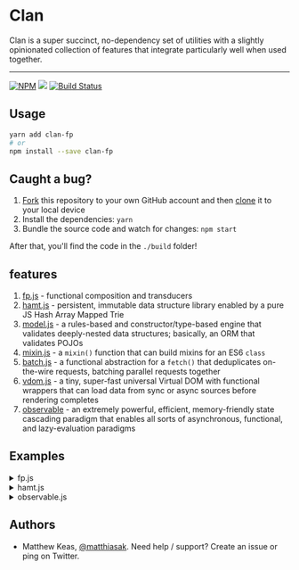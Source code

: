 # Clan

Clan is a super succinct, no-dependency set of utilities with a slightly opinionated collection of features that integrate particularly well when used together.

---

[![NPM](https://nodei.co/npm/clan-fp.png)](https://nodei.co/npm/clan-fp/)
![](https://david-dm.org/matthiasak/clan.svg)
[![Build Status](https://travis-ci.org/matthiasak/clan.svg?branch=master)](https://travis-ci.org/matthiasak/clan)

## Usage

```sh
yarn add clan-fp
# or
npm install --save clan-fp
```

## Caught a bug?

1. [Fork](https://help.github.com/articles/fork-a-repo/) this repository to your own GitHub account and then [clone](https://help.github.com/articles/cloning-a-repository/) it to your local device
2. Install the dependencies: `yarn`
3. Bundle the source code and watch for changes: `npm start`

After that, you'll find the code in the `./build` folder!

## features

1. [fp.js](src/fp.js) - functional composition and transducers
2. [hamt.js](src/hamt.js) - persistent, immutable data structure library enabled by a pure JS Hash Array Mapped Trie
3. [model.js](src/model.js) - a rules-based and constructor/type-based engine that validates deeply-nested data structures; basically, an ORM that validates POJOs
4. [mixin.js](src/mixin.js) - a `mixin()` function that can build mixins for an ES6 `class`
5. [batch.js](src/batch.js) - a functional abstraction for a `fetch()` that deduplicates on-the-wire requests, batching parallel requests together
6. [vdom.js](src/vdom.js) - a tiny, super-fast universal Virtual DOM with functional wrappers that can load data from sync or async sources before rendering completes
7. [observable](src/observable.js) - an extremely powerful, efficient, memory-friendly state cascading paradigm that enables all sorts of asynchronous, functional, and lazy-evaluation paradigms

## Examples

<details>
<summary>fp.js</summary>

```js
// import it
import {log, rAF, c, cof, cob, pf, curry, mapping, filtering, concatter} from 'clan-fp'
```

```js
// example point-free usage:
const replace = pf(String.prototype.replace)
const toLowerCase = pf(String.prototype.toLowerCase)
const normalizeName = cof(replace(/\s+/ig, '_'), toLowerCase())
log(normalizeName('Matt K'))
```

```js
// example transducer usage:
const inc = x => x+1
const greaterThanTwo = x => x>2
const concat = (arr, v) => arr.concat([v])
const incGreaterThanTwo = cof(
    mapping(inc),
    filtering(greaterThanTwo)
)
reduce([1,2,3,4], incGreaterThanTwo(concat), []) // => [3,4,5]

```
</details>

<details>
<summary>hamt.js</summary>

```js
// import it
import {hamt} from 'clan-fp'
```

```js
// get and set properties, returns a new hmap

let   x = hamt.hamt({'hello': 1})
    , x1 = hamt.set(x, 'goodbye', 2) // new object with all x's properties plus a new property
    , x2 = hamt.hamt( Array(50).fill(true).map((x,i) => i) ) // we can mode lists/arrays, too
    , x3 = hamt.unset(x1, 'goodbye')

log(
    hamt.get(x'hello'),     // 1
    hamt.get(x1, 'goodbye'),// 2
    hamt.get(x3, 'goodbye'),// undefined
    hamt.get(x3, 'hello'),  // 1
    hamt.comp(x,x3),        // true (compares hashes)
    x === x3,               // false
)

// map into a new hamt
const nums = hamt([1,2,3]).map(x => x+1) // mapped into new hamt
// reduce into one value
nums.reduce((acc,x,i) => acc+x, 0) // 9
// get JSON value
nums.toJSON()
```
</details>

<details>
<summary>observable.js</summary>

```js
// import it
import {obs} from 'clan-fp'
```

```js
// Usage:
const x = obs()

    , y = x
        .map(x => x + 1)
        .filter(x => x % 5 === 0)

    , y1 = y
        .then(log)

    , y2 = y
        .takeWhile(x => x <= 10)
        .then(log)

    , z = y
        .take(3)
        .then(log)

const run = (n,o) =>
    Array(n).fill(1)
    .map((_,i) => o(i))

run(150,x)
```

```js
// push to observable from any event, debounce them, reduce values,
// logically split the observable path with a .then() node
obs.from(push =>
    window.addEventListener(
        'mousemove',
        ({clientX:x,clientY:y}) => push({x, y})
    ))
    .debounce(200)
    .then(x => {
        document.body.innerHTML = `{${x.x},${x.y}}`
    })
    .reduce((acc,x) => acc+1, 0)
    .then(x => reset() || log(x))
```

```js
// push to observable from setInterval,
// demo how to have multiple observable sources
// logically combine and pipe into a single observable destination,
// also show how to halt an observable
const interval = ms =>
    obs.from(push =>
        setInterval(() => push(1), ms))

const u = obs
    .union(interval(2500),interval(1000),interval(3000)) // union() takes infinite params

u
    .reduce((acc,x) => acc+1, 0) // count the number of updates
    .then(log) // log the count
    .then(() => setTimeout(u.stop.bind(u), 10000)) // after 10s, stop the observable
```

```js
// combine observables and HAMT's is the best of both worlds
// you can declaratively describe what happens, and HAMT-creation
// costs very little
const time = obs.from(p => setInterval(() => p(new Date), 1000))

time
    .reduce((acc, x) => acc.set(x, true), hamt())
    .then(m => reset() || log(hamt.toJSON(m)))
```

```js
// HAMT's again with observables
const flames = obs()

const addFlame = (n=1) =>
    Math.random() < n
    ? flames(hamt.push(flames(), flame()))
    : flames(flames())

const log = (...a) => console.log(...a)

flames
    .map(ps =>
        // map the ps hamt into a new hamt
        hamt.map(
            hamt.filter(ps, ({position:p, size:s}) => p[1] > -1*s && s>1),
            p => {
                let x = updateParticle(
                    applyForce(p, p.size*.016, [random(-2,2),-1]),
                    WORLD_FRICTION
                )
                p.size *= .99
                return p
            }))
    .then(ps =>
        rAF($ => addFlame(.3)))
    .then(ps => rAF(() => {
        // log(ps)
        ctx.clearRect(0,0,canvas.width,canvas.height)
        hamt.map(ps, ({position, size}) => {
            const [x,y] = position
            ctx.fillStyle = '#'+removeGreen(color(size))
            ctx.beginPath()
            ctx.arc(x, y, size/2, 0, 2*Math.PI)
            ctx.fill()
            ctx.closePath()
        })
    }))

flames(hamt.hamt())
```

```js
// embed network requests into observable chains
const getUser = user =>
    fetch(`https://api.github.com/users/${user}`)
        .then(r => r.json())
    , x = obs()
    , [done,err] = x.maybe(getUser)

const success = done
    .then(e => log(e))
    .map(data => data.avatar_url)
    .then(log)

err
    .then(e => log(e))

x('matthiasak')
```

```js
// SPA's - you can roll your own router
const app =
    obs
    .from(p => window.addEventListener('hashchange', p))
    .map(x => window.location.hash)

const routes = {
    a: () => log('a'),
    b: () => log('b')
}

const onhash =
    app
    .map(route => routes[ route.substr(1) ])
    .then(v => v())

app('#a')
```
</details>

## Authors

- Matthew Keas, [@matthiasak](https://twitter.com/@matthiasak). Need help / support? Create an issue or ping on Twitter.
